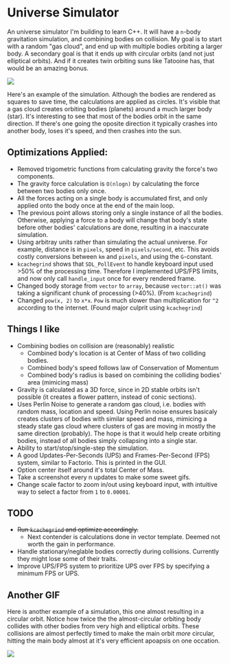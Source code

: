 # Universe Simulator
An universe simulator I'm building to learn C++. It will have a `n`-body gravitation simulation, and combining bodies on collision. My goal is to start with a random "gas cloud", and end up with multiple bodies orbiting a larger body. A secondary goal is that it ends up with circular orbits (and not just elliptical orbits). And if it creates twin orbiting suns like Tatooine has, that would be an amazing bonus.

![](gifs/second.gif)

Here's an example of the simulation. Although the bodies are rendered as squares to save time, the calculations are applied as circles. It's visible that a gas cloud creates orbiting bodies (planets) around a much larger body (star). It's interesting to see that most of the bodies orbit in the same direction. If there's one going the oposite direction it typically crashes into another body, loses it's speed, and then crashes into the sun.


## Optimizations Applied:
- Removed trigometric functions from calculating gravity the force's two components.
- The gravity force calculation is `O(nlogn)` by calculating the force between two bodies only once.
- All the forces acting on a single body is accumulated first, and only applied onto the body once at the end of the main loop.
- The previous point allows storing only a single instance of all the bodies. Otherwise, applying a force to a body will change that body's state before other bodies' calculations are done, resulting in a inaccurate simulation.
- Using arbitray units rather than simulating the actual unniverse. For example, distance is in `pixels`, speed in `pixels/second`, etc. This avoids costly conversions between `km` and `pixels`, and using the `G`-constant.
- `kcachegrind` shows that `SDL_PollEvent` to handle keyboard input used >50% of the processing time. Therefore I implemented UPS/FPS limits, and now only call `handle_input` once for every rendered frame.
- Changed body storage from `vector` to `array`, because `vector::at()` was taking a significant chunk of processing (>40%). (From `kcachegrind`)
- Changed `pow(x, 2)` to `x*x`. `Pow` is much slower than multiplication for `^2` according to the internet. (Found major culprit using `kcachegrind`)

## Things I like
- Combining bodies on collision are (reasonably) realistic
  - Combined body's location is at Center of Mass of two colliding bodies.
  - Combined body's speed follows law of Conservation of Momentum
  - Combined body's radius is based on combining the colliding bodies' area (mimicing mass)
- Gravity is calculated as a 3D force, since in 2D stable orbits isn't possible (it creates a flower pattern, instead of conic sections).
- Uses Perlin Noise to generate a random gas cloud, i.e. bodies with random mass, location and speed. Using Perlin noise ensures basicaly creates clusters of bodies with similar speed and mass, mimicing a steady state gas cloud where clusters of gas are moving in mostly the same direction (probably).  The hope is that it would help create orbiting bodies, instead of all bodies simply collapsing into a single star.
- Ability to start/stop/single-step the simulation.
- A good Updates-Per-Seconds (UPS) and Frames-Per-Second (FPS) system, similar to Factorio. This is printed in the GUI.
- Option center itself around it's total Center of Mass.
- Take a screenshot every n updates to make some sweet gifs.
- Change scale factor to zoom in/out using keyboard input, with intuitive way to select a factor from `1` to `0.00001`.

## TODO
- ~~Run `kcachegrind` and optimize accordingly.~~
  - Next contender is calculations done in vector template. Deemed not worth the gain in performance.
- Handle stationary/neglable bodies correctly during collisions. Currently they might lose some of their traits.
- Improve UPS/FPS system to prioritize UPS over FPS by specifying a minimum FPS or UPS.

## Another GIF
Here is another example of a simulation, this one almost resulting in a circular orbit. Notice how twice the the almost-circular orbiting body collides with other bodies from very high and elliptical orbits. These collisions are almost perfectly timed to make the main orbit *more* circular, hitting the main body almost at it's very efficient apoapsis on one occation.


![](gifs/first.gif)